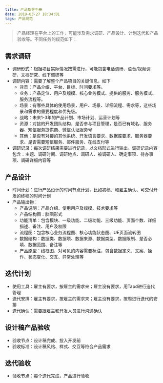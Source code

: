 ```yaml
---
title: 产品指导手册
date: 2019-03-27 18:34:01
tags: 产品规范
---
```


> 产品经理在平台上的工作，可能涉及需求调研、产品设计、计划迭代和产品验收等。不同任务的规范如下：

## 需求调研
- 调研形式：根据项目实际情况按需进行，可能包含电话调研、语音/视频调研、文档研究、线下调研等
- 调研内容：需要了解整个产品项目的关键信息，如下
  - 背景：产品介绍、平台、目标、时间要求等。
  - 业务：产品定位、用户及规模、核心业务模式、提供的服务、服务模式、服务流程等。
  - 场景：有哪些具体的使用场景，用户、场景、详细流程、需求等，这些场景和需求的重要程度和优先级。
  - 战略：未来1-3年的产品计划、市场计划、运营计划等
  - 资源：对接的开发团队结构，是否参与项目管理，是否已有域名、服务器、短信服务提供商、微信认证服务号
  - 其他：是否有对接的其他系统、开发语言要求、数据库要求、服务器要求、是否需要短信服务、邮件服务、在线支付等
- 调研记录：每次调研结果需要进行记录，以文档形式进行输出。调研记录内容包含：主题、调研时间、调研地点、调研人、被调研人、确定事项、待办事项、调研详细内容等

## 产品设计
- 时间计划：进行产品设计的时间节点计划，比如初稿、和雇主确认、可交付开发的终稿的时间计划
- 产品输出物：
  - 产品说明：产品介绍、使用用户及规模、技术要求等
  - 产品结构图：脑图形式
  - 功能清单：包含模块、一级功能、二级功能、三级功能、页面个数、详细描述、备注、用户及权限
  - 流程图：包含核心业务流程图、核心功能状态图、UE页面流转图
  - 数据结构：数据类、数据项、数据来源、数据类型、数据限制、是否必填、数据范围、备注等
  - 产品原型：线框图，对可见的内容需要标注，包含数据定义、文案、操作、状态变化、交互、异常处理等

## 迭代计划
- 使用工具：雇主有要求，按雇主的需求来；雇主没有要求，用Tapd进行迭代管理
- 迭代安排：雇主有要求，按雇主的需求来；雇主没有要求，按周进行迭代的安排
- 迭代确认：需要跟雇主和开发人员进行沟通确认

## 设计稿产品验收
- 验收节点：设计稿完成、投入开发前
- 验收标准：设计稿风格、样式、交互等符合产品需求

## 迭代验收
- 验收节点：每个迭代完成，产品进行验收